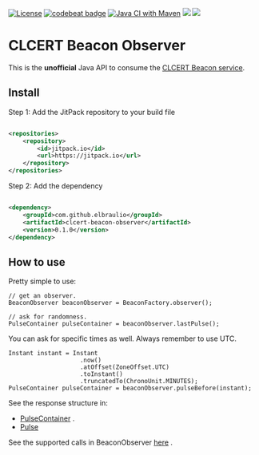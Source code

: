 [![License](https://img.shields.io/badge/license-MIT-green.svg)](https://github.com/elbraulio/clcert-beacon-observer/blob/master/LICENSE) [![codebeat badge](https://codebeat.co/badges/2c8651d0-d4f1-4773-b059-7931aa28cbee)](https://codebeat.co/projects/github-com-elbraulio-clcert-beacon-observer-master) [![Java CI with Maven](https://github.com/elbraulio/clcert-beacon-observer/actions/workflows/maven.yml/badge.svg?branch=master)](https://github.com/elbraulio/clcert-beacon-observer/actions/workflows/maven.yml) [![](https://jitpack.io/v/elbraulio/clcert-beacon-observer.svg)](https://jitpack.io/#elbraulio/clcert-beacon-observer) [![](https://img.shields.io/badge/javadocs-ok-green.svg)](https://jitpack.io/com/github/elbraulio/clcert-beacon-observer/latest/javadoc/)

# CLCERT Beacon Observer

This is the **unofficial** Java API to consume
the [CLCERT Beacon service](https://random.uchile.cl/using/#desarrolladores).

## Install

Step 1: Add the JitPack repository to your build file

```xml

<repositories>
    <repository>
        <id>jitpack.io</id>
        <url>https://jitpack.io</url>
    </repository>
</repositories>
```

Step 2: Add the dependency

```xml

<dependency>
    <groupId>com.github.elbraulio</groupId>
    <artifactId>clcert-beacon-observer</artifactId>
    <version>0.1.0</version>
</dependency>
```

## How to use

Pretty simple to use:

```
// get an observer.
BeaconObserver beaconObserver = BeaconFactory.observer();

// ask for randomness.
PulseContainer pulseContainer = beaconObserver.lastPulse();
```

You can ask for specific times as well. Always remember to use UTC.

```
Instant instant = Instant
                    .now()
                    .atOffset(ZoneOffset.UTC)
                    .toInstant()
                    .truncatedTo(ChronoUnit.MINUTES);
PulseContainer pulseContainer = beaconObserver.pulseBefore(instant);
```

See the response structure in:

- [PulseContainer](https://github.com/elbraulio/clcert-beacon-observer/blob/master/src/main/java/com/elbraulio/clcert/beacon/PulseContainer.java)
  .
- [Pulse](https://github.com/elbraulio/clcert-beacon-observer/blob/master/src/main/java/com/elbraulio/clcert/beacon/Pulse.java)

See the supported calls in
BeaconObserver [here](https://github.com/elbraulio/clcert-beacon-observer/blob/master/src/main/java/com/elbraulio/clcert/beacon/BeaconObserver.java)
.

